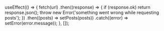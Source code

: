 useEffect(() => {
    fetch(url)
      .then((response) => {
        if (response.ok) return response.json();
        throw new Error('something went wrong while requesting posts');
      })
      .then((posts) => setPosts(posts))
      .catch((error) => setError(error.message));
  }, []);

